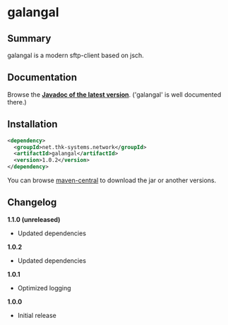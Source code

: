# galangal

## Summary

galangal is a modern sftp-client based on jsch. 


## Documentation

Browse the **[Javadoc of the latest version](http://www.thk-systems.de/content/oss/javadoc/galangal/current/index.html)**. ('galangal' is well documented there.)


## Installation

```xml
<dependency>
  <groupId>net.thk-systems.network</groupId>
  <artifactId>galangal</artifactId>
  <version>1.0.2</version>
</dependency>
```
You can browse [maven-central](http://search.maven.org/#artifactdetails|net.thk-systems.network|galangal|1.0.2|jar) to download the jar or another versions.


## Changelog

**1.1.0 (unreleased)**

* Updated dependencies

**1.0.2**

* Updated dependencies

**1.0.1**

* Optimized logging

**1.0.0**

* Initial release
